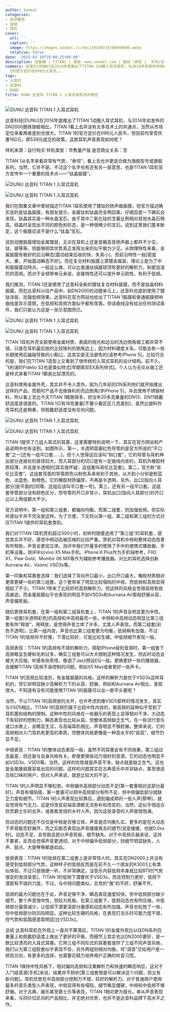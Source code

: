 ```yaml
---
author: Soomal
categories:
- 测评报告
- 音频
- 耳机
cover:
  alt: ''
  caption: ''
  image: https://images.soomal.cc/doc/20150319/00049896.webp
  relative: false
date: '2015-03-19T19:00:25+08:00'
description: 钛振膜 | TITAN1 | 源自：www.soomal.com | 版权：原创 |  平均/总评分：08.82/247
summary: 达音科[DUNU]在2014年底推出了TITAN 1动圈入耳式耳机，与2014年初发布的DN2000圈铁旗舰相比，TITAN 1看上去并没有太多技术上的共通点，当然从市场定位来看两者差别也很大。TITAN
  1的官方定价在699元人民币……
tags:
- 入耳式
- 达音科
- DUNU
title: DUNU 达音科 TITAN 1 入耳式耳机测评报告
---
```


![DUNU 达音科 TITAN 1 入耳式耳机](https://images.soomal.cc/doc/20150312/00049647.webp)



达音科技[DUNU]在2014年底推出了TITAN 1动圈入耳式耳机，与2014年初发布的DN2000圈铁旗舰相比，TITAN 1看上去并没有太多技术上的共通点，当然从市场定位来看两者差别也很大。TITAN 1的官方定价在699元人民币，但目前均享受优惠160元，即539元成交的政策。这款耳机声音表现如何呢？



样机来源：自行购买
样机类型：市售量产版
是否商业关系：否



TITAN 1从名字来看非常有气势，“泰坦”，看上去也许更适合做为旗舰型号或旗舰系列，当然，它并不是。不过这个名字也有还有另一层意思，也是TITAN 1耳机官方宣传中一个重要的技术点――“钛晶振膜”。



![DUNU 达音科 TITAN 1 入耳式耳机](https://images.soomal.cc/doc/20150312/00049645_01.webp)



![DUNU 达音科 TITAN 1 入耳式耳机](https://images.soomal.cc/doc/20150312/00049648_01.webp)



我们在图集文章中曾经描述TITAN 1耳机使用了镀钛的扬声器振膜，但官方描述确实说的是钛晶振膜，有朋友提示，金属钛和钛晶完全两回事。仔细百度一下确实会发现，钛晶其实是一种水晶宝石，由于其中二氧化钛的含量比例相对其他水晶石稍高，结晶时呈现出不同的颜色和形态，是一种很稀少的宝石。说到这里我们基本断定，这个振膜应该不是什么“钛晶”宝石。



说到动圈振膜增加金属镀层，无论在耳机上还是音箱高音扬声器上都并不少见，钛、铍等等，但能够把其优势真正发挥出来的似乎极为少见。从物理特性来看，金属振膜有极好的后沿瞬态[震动结束后收的快，失真小]，但前沿特性一般[密度大，重，开始震动瞬态不好]。而在复合材料振膜上蒸镀金属层，理论上是为了中和振膜震动特点。一般这么做，可以比普通丝绢膜球顶有更好的解析力，和更加凌厉的高频。而对于全频带单元来说，金属特性还可以提升单元刚性，有利于低频。



我们推测，TITAN 1还是使用了达音科全新的镀钛复合材料振膜，而不是钛晶材料振膜。而在达音科以往产品中，如DN2000的动圈单元上，达音科也提到使用了镀钛涂层，加强低频效果。达音科在官方网站也给出了TITAN 1振膜和普通振膜频响曲线差异示意图，在低频和高频方面似乎都有改善。但该曲线没有给出任何测试条件，我们只能认为这是一张示意图而已。



![DUNU 达音科 TITAN 1 入耳式耳机](https://images.soomal.cc/doc/20150312/00049649_01.webp)



![DUNU 达音科 TITAN 1 入耳式耳机](https://images.soomal.cc/doc/20150312/00049650_01.webp)



TITAN 1耳机外壳全部使用金属材质，表面的抛光和边沿的洗边倒角做工都非常不错，只是在耳机最后放的比较锋利的倒角边上，因为材料硬度关系，可能会有一些长期使用后磕碰导致的小豁口，这其实是无法避免的[请参考iPhone 5]。比较巧合的是，我们在TITAN 1造型上又看到了很传统的入耳式耳机的设计结构。前不久，飞利浦的Fidelio S2也是类似样式[早期索尼EX系列样式]。个人认为无论从做工还是样式来看TITAN 1都是比较漂亮的。



达音科使用金属外壳，其实并不令人意外，因为几年前的DN系列他们就开始推出这样的产品，而那时产品不去做锋利的亮边倒角[学iPhone 5]，并且使用不锈钢材料，所以看上去比今天TITAN 1精致得多。但当年20多克重量的DN13、DN11佩戴舒适度是很差的。TITAN 1只有18克重量[不要小看区区几克差别]，虽然比塑料外壳耳机还是稍重，但佩戴舒适度没有任何问题。



![DUNU 达音科 TITAN 1 入耳式耳机](https://images.soomal.cc/doc/20150312/00049654_01.webp)



![DUNU 达音科 TITAN 1 入耳式耳机](https://images.soomal.cc/doc/20150312/00049655_01.webp)



TITAN 1提供了几组入耳式的耳塞，这里需要特别说明一下，其实在官方网站和产品说明中也有谈到。如图所示，第一，半透明耳塞红色导管的是官方所说的“平口套”之一[还有一组平口套……]，但个人觉得这应该叫“斜口套”，它的导管与耳机伸出部分连接处的直径较大，而入耳部分的切口是有一定曲线内收的，耳机外橡胶材质较薄，并且是半透明的[其实我怀疑，这组套叫哥伦比亚套]。第二，官方称“哥伦比亚套”。这组套背面的导管颜色以粉色系来有别于其他，从大到小分别是粉蓝色、淡蓝色、粉橙色。它的橡胶材质偏厚，不再是半透明，另外，出口[指向人耳部分]是平面的[同理，这组应该叫平口套一号]。第三，还有另一组平口套。这组套导管部分没有颜色区分，但导管的开口非常小，耳机出口[指向人耳部分]的开口比以上两组都大不少。



官方说明中，第一组和第三组套，都偏向均衡。而第二组套，则加强低频。但实际听感似乎并不完全是这样。为了方便，下文将以第一组、第二组和第三组的方式对应TITAN 1提供的耳机套类别。



我们对TITAN 1耳机煲机超过300小时，初听时随便选用了“第三组”的耳机套，感觉其实并不好，感觉中频动态被压缩的比较严重。煲机对耳机中频和整体动态改善有所帮助，声音会更加立体。测评中我们尽量多的使用了手中的便携式播放器、手机等设备。测评中以vivo X5 Max手机、iPhone 6 Plus作为手机端参考，FIIO X1、Paw Gold、Monitor 06 MX等作为辅助参考播放器。对比的耳机选择创新Aurvana Air、Vsonic VSD3s等。



第一印象和耳塞套选择：我们选择了背向开口最小，出口开口最大，橡胶材质相对更厚更硬一些的第三组套。这个套带来了明显比较塌陷的中频，而低频和高频显得翘起了不少。TITAN 1带来了比较好的高频解析力，但这样的风格会觉得高频有拔高痕迹。而金属振膜似乎也表现的明显不如VSD3s和Aurvana Air那般舒展从容，声音偏死板。

随后更换耳机套，在第一组和第二组耳机套上，TITAN 1的声音会明显更为中性。第一组套[半透明彩色]的高频和中高频最亮一些，中频和中高频动态明显比第三组套有所“释放”，用释放，是觉得声音立体了许多，尤其人声表现。而第二组套[彩色不透明]，比第一组内敛，声音也比第三组套更为均衡，低频稍有加强，不过TITAN 1的低频并不好推，下潜比较好，可是比较生硬。中低频细节表现一般。

高频表现：TITAN 1的高频有不错的解析力，搭配iPhone级别音源时，第一组套下高频略显生硬和毛刺过多，确实三组套可以大大限制这种情况发生，但此时动态会被大大压缩，听感有些奇怪，像调了Jazz预设EQ一般。更换更好一些的播放器，会缓解TITAN 1高频不易控制的问题。例如X5 Max或者更好一些声卡。

TITAN 1的高频比较凌厉，有金属振膜的风格，这样的解析力是优于VSD3s这样耳机的，但它却明显缺少高解析力下的从容、舒展，例如和Aurvana Air相比，差距很大。不知道有没有可能使用TITAN 1的振膜可以出一款平头塞呢？

当然，不让TITAN 1的高频放的太开，也许考虑到像VSD5那样的情况发生，其实与VSD5相比，TITAN 1的高频仍属于比较中性内敛的，极高频的延伸似乎受到了耳机塞和结构的限制。这种中性的风格在一些器乐的表现上显得相对干净，大动态下有较好的控制力，瞬态表现也比较从容。但整体高频缺乏生气，在一些流行音乐或口水歌上，会略显生涩，与高端耳机相比，声音明显不够舒展。整体来说，它的高频相对入门耳机有更高的素质，但整体风格更像是一种高水平的“拔高”，细节仍显不足。

中频表现：TITAN 1的整体动态表现一般，虽然不同耳塞会有不同效果，第三组动态最差，但还是与自身风格有关。即便更换驱动力很好的音源，它的动态也明显不如VSD3s、VSD5等。当然，这样的优势就是声音干净，缺点就是缺乏生气。这也是金属膜振膜容易出现的问题。这样的问题其实在古典音乐中并非缺点，甚至很适合轻口味的用户。但对人声来说，就是比较大的不足。

TITAN 1的人声明显不够松弛，中频偏中高频部分动态不足[第一套塞相对这部分最好]，声音有塌陷感，第一套塞可以把中高频部分有所不足，但中频偏低部分就缺乏力度和细节。TITAN 1的人声表现比较靠后，遇到偏成熟的一些人声[蔡琴]，就会觉得有气无力。这是你改变前端音源都无法弥补和改变的。当然，这似乎很适合欣赏爵士乐的女声，或者极发烧的乡村人声。因为这些录音的人声就很饱满。

但动态的问题还不仅仅是中频是否够立体，声音是否均衡扎实。更多的是在大动态下声音能否舒展开，而之后能否表现出声音缓缓离去的细节[说是缓缓，也就0.0xx秒]。动态不足，会导致这部分声音死板，细节缺失。对于中高频乐器来说，这并不要紧，反而会觉得声音更透彻。对于中频偏中低频部分，则细节明显缺失，人声、鼓点、大提琴等都是如此。

低频表现：TITAN 1的低频在第二组套上是非常惊人的，其实在DN2000上并没有感受到低频部分气势，这种样子的低频反而是在前不久一个朋友的K3003上有类似体验，不过只是随便一听，不非常确定。当音乐内容低频本身就比较BT时[气势很足的发烧录音]，TITAN 1的低频下潜要优于VSD3s，而且控制力更好，低频下潜部有不错的力度。不过，与中频问题类似，总觉的“推”的不好，舒展不开。

低频的最大问题也在于此，声音足够干净，瞬态表现速度较快，但中低频部分缺少细节，整个声音很中性，但较为死板。在第三组套下，低频动态也有所压缩，中低频部分量感减少，让低频下潜更深部分量感和动态有所加强，声音也松弛了一些，但中低频部分则凹陷明显。这种比较生硬的风格，在表现打击乐时可能力度不错，但气势和氛围感差距明显[比VSD3s]。

总结
达音科耳机在外观上一直并不算落后，TITAN 1的金属外观比以往DN系列在重量上和佩戴舒适度上做出了更好的平衡，而细节上其实也比DN2000更好，是一款比较漂亮的入耳式耳塞。它用三组不同形式的耳塞套提供了三组不同声音风格，我们认为第三组胶套似乎表现不佳，另外两组则相对均衡。将“调音”交给用户是一把双刃剑，有更多的选择，也需要花精力培养用户正确的听音习惯。

TITAN 1保持中性风格下，相对偏向高频和注重解析力和快速的瞬态响应，这对于入门级音源[手机]来说，结果并不耐听[第三组套倒是可以解决这个问题，但又有新问题]。耳机优势在中高频部分控制力不错，较好的解析力。对于普通用户使用最多的音乐类型人声表现，中频显得有些塌陷，细节略显僵硬，中频和中低频不够舒展。对于古典、器乐甚至爵士乐等表现，TITAN 1相对更为擅长。单从声音表现来看，与同价位区间的产品相比，并无绝对优势，也并不是达音科品牌下高水平之作。